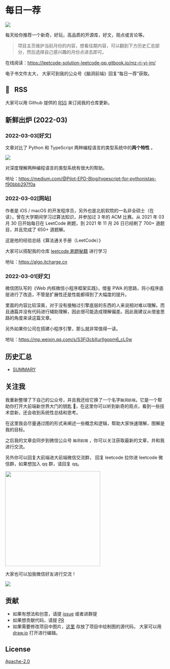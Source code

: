# 每日一荐

![](https://tva1.sinaimg.cn/large/006y8mN6ly1g8d0sktqrwj30hs07maae.jpg)

每天给你推荐一个新奇，好玩，高品质的开源库，好文，观点或言论等。

> 项目主页维护当前月份的内容，想看往期内容，可以翻到下方历史汇总部分，然后选择自己感兴趣的月份点进去即可。

在线阅读：https://leetcode-solution-leetcode-pp.gitbook.io/mz-ri-yi-jm/

电子书文件太大， 大家可到我的公众号《脑洞前端》回复“每日一荐”获取。

## :newspaper: &nbsp; RSS

大家可以用 Github 提供的 [RSS](https://github.com/azl397985856/daily-featured/commits.atom) 来订阅我的仓库更新。

## 新鲜出炉 (2022-03)

### 2022-03-03[好文]

文章对比了 Python 和 TypeScript 两种编程语言的类型系统中的**两个特性** 。

![](https://tva1.sinaimg.cn/large/e6c9d24ely1gzy1c12761j212o086gmd.jpg)

对深度理解两种编程语言的类型系统有很大的帮助。

地址：https://medium.com/@Pilot-EPD-Blog/typescript-for-pythonistas-f90bbb297f0a

### 2022-03-02[网站]

作者是 iOS / macOS 的开发程序员，另外也是北航软院的一名非全硕士（在读）。曾在大学期间学习过算法知识，并参加过 3 年的 ACM 比赛。从 2021 年 03 月 30 日开始每日在 LeetCode 刷题，到 2021 年 11 月 26 日已经刷了 700+ 道题目，并且完成了 650+ 道题解。

这是他的经验总结《算法通关手册（LeetCode）》

大家可以搭配我的仓库 [leetcode 刷题秘籍](https://github.com/azl397985856/leetcode) 进行学习

地址：https://algo.itcharge.cn

### 2022-03-01[好文]

微信团队写的《Web 内核微信小程序框架实践》，借鉴 PWA 的思路，将小程序底层进行了改造，不管是扩展性还是性能都得到了大幅度的提升。

里面的内容比较深奥，对于没有接触过引擎底层的东西的人来说相对难以理解。而且通篇并没有代码进行辅助理解，因此很可能造成理解偏差。因此我建议从借鉴思路的角度来读这篇文章。

另外如果你公司在搭建小程序引擎，那么就非常值得一读。

地址：https://mp.weixin.qq.com/s/S3Fj3cbXurIlgopm6_cL0w

## 历史汇总

- [SUMMARY](./SUMMARY.md)

## 关注我

我重新整理了下自己的公众号，并且我还给它换了一个名字`脑洞前端`，它是一个帮助你打开大前端新世界大门的钥匙 🔑，在这里你可以听到新奇的观点，看到一些技术尝新，还会收到系统性总结和思考。

在这里我会尽量通过图的形式来阐述一些概念和逻辑，帮助大家快速理解，图解是我的目标。

之后我的文章会同步到微信公众号 `脑洞前端` ，你可以关注获取最新的文章，并和我进行交流。

另外你可以回复大前端进大前端微信交流群， 回复 leetcode 拉你进 leetcode 微信群，如果想加入 qq 群，请回复 qq。

<img width="300" src="https://tva1.sinaimg.cn/large/006y8mN6ly1g7he9xdtmyj30by0byaac.jpg">

大家也可以加我微信好友进行交流！

![](https://tva1.sinaimg.cn/large/008i3skNly1gx11szd02ej30e80e8dg3.jpg)

## 贡献

- 如果有想法和创意，请提 [issue](https://github.com/azl397985856/daily-featured/issues) 或者进群提
- 如果想贡献代码，请提 [PR](https://github.com/azl397985856/daily-featured/pulls)
- 如果需要修改项目中图片，[这里](./assets/) 存放了项目中绘制图的源代码， 大家可以用 [draw.io](https://www.draw.io/) 打开进行编辑。

## License

[Apache-2.0](./LICENSE)
